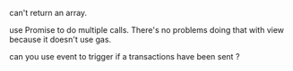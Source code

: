 can't return an array. 

use Promise to do multiple calls. There's no problems doing that with view because it doesn't use gas.

can you use event to trigger if a transactions have been sent ?